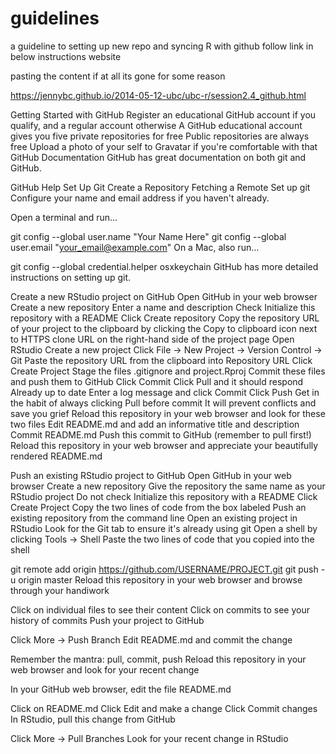 # guidelines
a guideline to setting up new repo and syncing R with github
follow link in below instructions website

pasting the content if at all its gone for some reason

https://jennybc.github.io/2014-05-12-ubc/ubc-r/session2.4_github.html

Getting Started with GitHub
Register an educational GitHub account if you qualify, and a regular account otherwise
A GitHub educational account gives you five private repositories for free
Public repositories are always free
Upload a photo of your self to Gravatar if you're comfortable with that
GitHub Documentation
GitHub has great documentation on both git and GitHub.

GitHub Help
Set Up Git
Create a Repository
Fetching a Remote
Set up git
Configure your name and email address if you haven't already.

Open a terminal and run…

git config --global user.name "Your Name Here"
git config --global user.email "your_email@example.com"
On a Mac, also run…

git config --global credential.helper osxkeychain
GitHub has more detailed instructions on setting up git.

Create a new RStudio project on GitHub
Open GitHub in your web browser
Create a new repository
Enter a name and description
Check Initialize this repository with a README
Click Create repository
Copy the repository URL of your project to the clipboard by clicking the Copy to clipboard icon next to HTTPS clone URL on the right-hand side of the project page
Open RStudio
Create a new project
Click File -> New Project -> Version Control -> Git
Paste the repository URL from the clipboard into Repository URL
Click Create Project
Stage the files .gitignore and project.Rproj
Commit these files and push them to GitHub
Click Commit
Click Pull and it should respond Already up to date
Enter a log message and click Commit
Click Push
Get in the habit of always clicking Pull before commit
It will prevent conflicts and save you grief
Reload this repository in your web browser and look for these two files
Edit README.md and add an informative title and description
Commit README.md
Push this commit to GitHub (remember to pull first!)
Reload this repository in your web browser and appreciate your beautifully rendered README.md


Push an existing RStudio project to GitHub
Open GitHub in your web browser
Create a new repository
Give the repository the same name as your RStudio project
Do not check Initialize this repository with a README
Click Create Project
Copy the two lines of code from the box labeled Push an existing repository from the command line
Open an existing project in RStudio
Look for the Git tab to ensure it's already using git
Open a shell by clicking Tools -> Shell
Paste the two lines of code that you copied into the shell

git remote add origin https://github.com/USERNAME/PROJECT.git
git push -u origin master
Reload this repository in your web browser and browse through your handiwork

Click on individual files to see their content
Click on commits to see your history of commits
Push your project to GitHub

Click More -> Push Branch
Edit README.md and commit the change

Remember the mantra: pull, commit, push
Reload this repository in your web browser and look for your recent change

In your GitHub web browser, edit the file README.md

Click on README.md
Click Edit and make a change
Click Commit changes
In RStudio, pull this change from GitHub

Click More -> Pull Branches
Look for your recent change in RStudio
